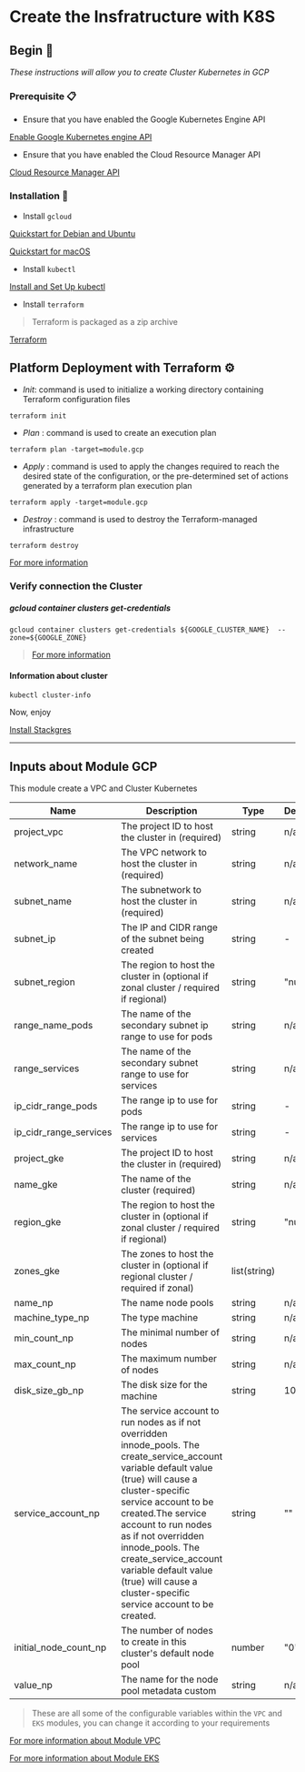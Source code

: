 # Create the Insfratructure with K8S  

## Begin 🚀

_These instructions will allow you to create Cluster Kubernetes in GCP_

### Prerequisite 📋
* Ensure that you have enabled the Google Kubernetes Engine API

[Enable Google Kubernetes engine API](https://console.cloud.google.com/apis/library/container.googleapis.com?q=kubernetes%20engine&_ga=2.224967516.-797693169.1575039274)

* Ensure that you have enabled the Cloud Resource Manager API

[Cloud Resource Manager API](https://console.developers.google.com/apis/api/cloudresourcemanager.googleapis.com/overview?project=1050457845479)
### Installation 🔧
* Install `gcloud`

[Quickstart for Debian and Ubuntu](https://cloud.google.com/sdk/docs/quickstart-debian-ubuntu)

[Quickstart for macOS](https://cloud.google.com/sdk/docs/quickstart-macos)

* Install `kubectl`

[Install and Set Up kubectl](https://kubernetes.io/docs/tasks/tools/install-kubectl/)

* Install `terraform`

> Terraform is packaged as a zip archive

[Terraform](https://learn.hashicorp.com/terraform/getting-started/install.html)

## Platform Deployment with Terraform  ⚙️

*  *Init*: command is used to initialize a working directory containing Terraform configuration files

`terraform init`

* *Plan* : command is used to create an execution plan

`terraform plan -target=module.gcp`

* *Apply* : command is used to apply the changes required to reach the desired state of the configuration, or the pre-determined set of actions generated by a terraform plan execution plan

`terraform apply -target=module.gcp`

* *Destroy* : command is used to destroy the Terraform-managed infrastructure

`terraform destroy`

[For more information](https://www.terraform.io/docs/commands/index.html)

### Verify connection the Cluster
##### gcloud container clusters get-credentials
`gcloud container clusters get-credentials ${GOOGLE_CLUSTER_NAME}  --zone=${GOOGLE_ZONE}`

> [For more information](https://cloud.google.com/sdk/gcloud/reference/container/clusters/get-credentials?hl=es)

#### Information about cluster

`kubectl cluster-info`

Now, enjoy

[Install Stackgres](https://gitlab.com/ongresinc/stackgres/blob/124-write-stackgres-0-8-documentation/doc/demo/gcloud.md)

---
## Inputs about Module GCP


This module create a VPC and Cluster Kubernetes

Name|Description|	Type|	Default|	Required
---|---|---|---|---|
project_vpc | The project ID to host the cluster in (required) |string| n/a | yes
network_name | The VPC network to host the cluster in (required) | string | n/a | yes
subnet_name | The subnetwork to host the cluster in (required) | string | n/a| yes
subnet_ip | The IP and CIDR range of the subnet being created|string|- | yes
subnet_region| The region to host the cluster in (optional if zonal cluster / required if regional) |string | "null" |no
range_name_pods | The name of the secondary subnet ip range to use for pods |string | n/a | yes
range_services| The name of the secondary subnet range to use for services | string | n/a| yes
ip_cidr_range_pods | The range ip to use for pods | string | - | yes
ip_cidr_range_services | The range ip to use for services | string | - | yes
project_gke | The project ID to host the cluster in (required) |string| n/a | yes
name_gke | The name of the cluster (required) |string| n/a | yes
region_gke| The region to host the cluster in (optional if zonal cluster / required if regional)|	string|	"null"|	no
zones_gke | The zones to host the cluster in (optional if regional cluster / required if zonal)|	list(string)	|<list>|	no
name_np | The name node pools | string | n/a| yes 
machine_type_np | The type machine | string | n/a |yes
min_count_np | The minimal  number of nodes | string | n/a|yes
max_count_np  | The maximum number of nodes | string | n/a|yes
disk_size_gb_np | The disk size for the machine |string | 100 |n/a|  yes
service_account_np | The service account to run nodes as if not overridden innode_pools. The create_service_account variable default value (true) will cause a cluster-specific service account to be created.The service account to run nodes as if not overridden innode_pools. The create_service_account variable default value (true) will cause a cluster-specific service account to be created. | string| "" | yes
initial_node_count_np |The number of nodes to create in this cluster's default node pool | number | "0"| no
value_np | The name for the node pool metadata custom | string| n/a| no


> These are all some of the configurable variables within the `VPC` and `EKS` modules, you can change it according to your requirements

[For more information about Module VPC](https://registry.terraform.io/modules/terraform-google-modules/network/google/2.0.0)

[For more information about Module EKS](https://registry.terraform.io/modules/terraform-google-modules/kubernetes-engine/google/6.1.1)

